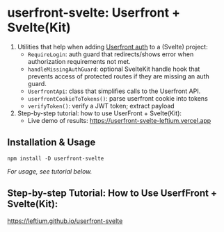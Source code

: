 # userfront-svelte: Userfront + Svelte(Kit)

1. Utilities that help when adding [Userfront auth](https://userfront.com) to a (Svelte) project:
    - `RequireLogin`: auth guard that redirects/shows error when authorization requirements not met.
    - `handleMissingAuthGuard`: optional SvelteKit handle hook that prevents access of protected routes if they are missing an auth guard.
    - `UserfrontApi`: class that simplifies calls to the Userfront API.
    - `userfrontCookieToTokens()`: parse userfront cookie into tokens
    - `verifyToken()`: verify a JWT token; extract payload
3. Step-by-step tutorial: how to use UserFront + Svelte(Kit):
    - Live demo of results: https://userfront-svelte-leftium.vercel.app
 
## Installation & Usage

`npm install -D userfront-svelte`

*For usage, see tutorial below.*

## Step-by-step Tutorial: How to Use UserfFront + Svelte(Kit):

https://leftium.github.io/userfront-svelte
